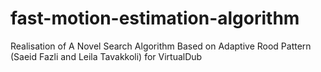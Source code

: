 # fast-motion-estimation-algorithm
Realisation of A Novel Search Algorithm Based on Adaptive Rood Pattern (Saeid Fazli and Leila Tavakkoli) for VirtualDub
